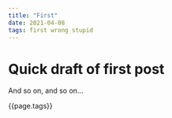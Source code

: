 ```yaml
---
title: "First"
date: 2021-04-08
tags: first wrong stupid
---
```


# Quick draft of first post

And so on, and so on...

{{page.tags}}

